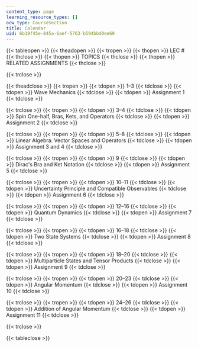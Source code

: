 ```yaml
---
content_type: page
learning_resource_types: []
ocw_type: CourseSection
title: Calendar
uid: 6b19f45e-845a-6aef-5763-b594bbd0ee69
---
```


{{< tableopen >}}
{{< theadopen >}}
{{< tropen >}}
{{< thopen >}}
LEC #
{{< thclose >}}
{{< thopen >}}
TOPICS
{{< thclose >}}
{{< thopen >}}
RELATED ASSIGNMENTS
{{< thclose >}}

{{< trclose >}}

{{< theadclose >}}
{{< tropen >}}
{{< tdopen >}}
1–3
{{< tdclose >}}
{{< tdopen >}}
Wave Mechanics
{{< tdclose >}}
{{< tdopen >}}
Assignment 1
{{< tdclose >}}

{{< trclose >}}
{{< tropen >}}
{{< tdopen >}}
3–4
{{< tdclose >}}
{{< tdopen >}}
Spin One-half, Bras, Kets, and Operators
{{< tdclose >}}
{{< tdopen >}}
Assignment 2
{{< tdclose >}}

{{< trclose >}}
{{< tropen >}}
{{< tdopen >}}
5–8
{{< tdclose >}}
{{< tdopen >}}
Linear Algebra: Vector Spaces and Operators
{{< tdclose >}}
{{< tdopen >}}
Assignment 3 and 4
{{< tdclose >}}

{{< trclose >}}
{{< tropen >}}
{{< tdopen >}}
9
{{< tdclose >}}
{{< tdopen >}}
Dirac's Bra and Ket Notation
{{< tdclose >}}
{{< tdopen >}}
Assignment 5
{{< tdclose >}}

{{< trclose >}}
{{< tropen >}}
{{< tdopen >}}
10–11
{{< tdclose >}}
{{< tdopen >}}
Uncertainty Principle and Compatible Observables
{{< tdclose >}}
{{< tdopen >}}
Assignment 6
{{< tdclose >}}

{{< trclose >}}
{{< tropen >}}
{{< tdopen >}}
12–16
{{< tdclose >}}
{{< tdopen >}}
Quantum Dynamics
{{< tdclose >}}
{{< tdopen >}}
Assignment 7
{{< tdclose >}}

{{< trclose >}}
{{< tropen >}}
{{< tdopen >}}
16–18
{{< tdclose >}}
{{< tdopen >}}
Two State Systems
{{< tdclose >}}
{{< tdopen >}}
Assignment 8
{{< tdclose >}}

{{< trclose >}}
{{< tropen >}}
{{< tdopen >}}
18–20
{{< tdclose >}}
{{< tdopen >}}
Multiparticle States and Tensor Products
{{< tdclose >}}
{{< tdopen >}}
Assignment 9
{{< tdclose >}}

{{< trclose >}}
{{< tropen >}}
{{< tdopen >}}
20–23
{{< tdclose >}}
{{< tdopen >}}
Angular Momentum
{{< tdclose >}}
{{< tdopen >}}
Assignment 10
{{< tdclose >}}

{{< trclose >}}
{{< tropen >}}
{{< tdopen >}}
24–26
{{< tdclose >}}
{{< tdopen >}}
Addition of Angular Momentum
{{< tdclose >}}
{{< tdopen >}}
Assignment 11
{{< tdclose >}}

{{< trclose >}}

{{< tableclose >}}
